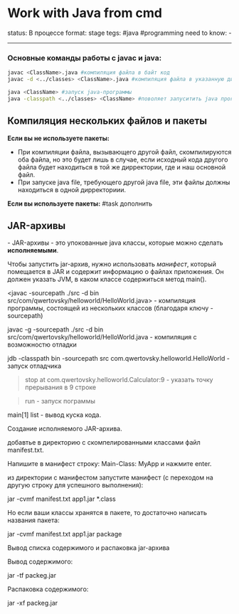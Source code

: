 # Work with Java from cmd

status: В процессе
format: stage
tegs: #java #programming 
need to know: -

---

### Основные команды работы с javac и java:
```bash
javac <ClassName>.java #компиляция файла в байт код
javac -d <../classes> <ClassName>.java #компиляция файла в указанную дирректорию

java <ClassName> #запуск java-программы
java -classpath <../classes> <ClassName> #поволяет запуситить java программу из другой папки


```
 
 
 ## Компиляция нескольких файлов и пакеты
 
 **Если вы не используете пакеты:**
 - При компиляции файла, вызывающего другой файл, скомпилируются оба файла, но это будет лишь в случае, если исходный кода другого файла будет находиться в той же дирректории, где и наш основной файл.
 - При запуске java file, требующего другой java file, эти файлы должны находиться в одной дирректориии.

**Если вы используете пакеты:**
#task дополнить

## JAR-архивы
\- JAR-архивы - это упокованные java классы, которые можно сделать **исполняемыми**.

Чтобы запустить jar-архив, нужно использовать *манифест*, который помещается в JAR и содержит информацию о файлах приложения. Он должен указать JVM, в каком классе содержиться метод main().


<javac -sourcepath ./src -d bin src/com/qwertovsky/helloworld/HelloWorld.java> - компиляция программы, состоящей из нескольких классов (благодаря ключу -sourcepath) 


javac -g -sourcepath ./src -d bin src/com/qwertovsky/helloworld/HelloWorld.java - компиляция с возможностю отладки 

jdb -classpath bin -sourcepath src com.qwertovsky.helloworld.HelloWorld - запуск отладчика 

> stop at com.qwertovsky.helloworld.Calculator:9 - указать точку прерывания в 9 строке 

>run - запуск пограммы 

main[1] list - вывод куска кода. 
 

Создание исполняемого JAR-архива. 

добавтье в директорию с скомпелированными классами файл manifest.txt. 

Напишите в манифест строку: Main-Class: MyApp и нажмите enter. 

из директории с манифестом запустите манифест (с переходом на другую строку для успешного выполнения): 

jar -cvmf manifest.txt app1.jar *.class 

 

Но если ваши классы хранятся в пакете, то достаточно написать названия пакета: 

jar -cvmf manifest.txt app1.jar package 

 

Вывод списка содержимого и распаковка jar-архива 

Вывод содержимого: 

jar -tf packeg.jar 

Распаковка содержимого: 

jar -xf packeg.jar 
